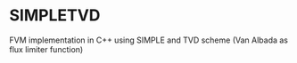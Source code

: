 # SIMPLETVD
FVM implementation in C++ using SIMPLE and TVD scheme (Van Albada as flux limiter function)
